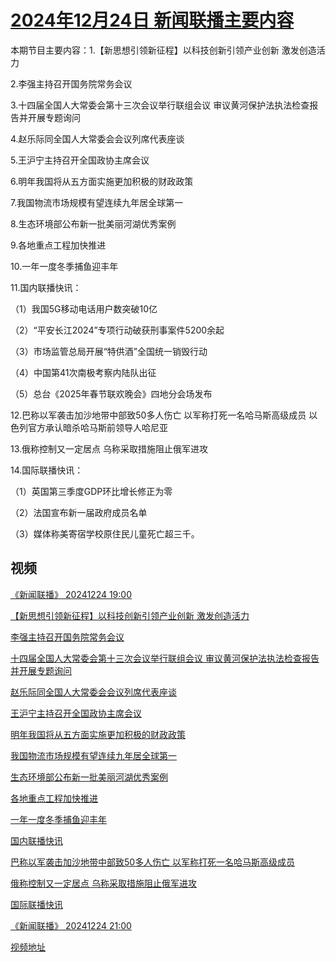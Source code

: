 # [2024年12月24日 新闻联播主要内容](https://tv.cctv.com/lm/xwlb/day/20241224.shtml)

本期节目主要内容：1.【新思想引领新征程】以科技创新引领产业创新 激发创造活力

2.李强主持召开国务院常务会议

3.十四届全国人大常委会第十三次会议举行联组会议 审议黄河保护法执法检查报告并开展专题询问

4.赵乐际同全国人大常委会会议列席代表座谈

5.王沪宁主持召开全国政协主席会议

6.明年我国将从五方面实施更加积极的财政政策

7.我国物流市场规模有望连续九年居全球第一

8.生态环境部公布新一批美丽河湖优秀案例

9.各地重点工程加快推进

10.一年一度冬季捕鱼迎丰年

11.国内联播快讯：

（1）我国5G移动电话用户数突破10亿

（2）“平安长江2024”专项行动破获刑事案件5200余起

（3）市场监管总局开展“特供酒”全国统一销毁行动

（4）中国第41次南极考察内陆队出征

（5）总台《2025年春节联欢晚会》四地分会场发布

12.巴称以军袭击加沙地带中部致50多人伤亡 以军称打死一名哈马斯高级成员 以色列官方承认暗杀哈马斯前领导人哈尼亚

13.俄称控制又一定居点 乌称采取措施阻止俄军进攻

14.国际联播快讯：

（1）英国第三季度GDP环比增长修正为零

（2）法国宣布新一届政府成员名单

（3）媒体称美寄宿学校原住民儿童死亡超三千。

## 视频

[《新闻联播》 20241224 19:00](https://tv.cctv.com/2024/12/24/VIDExur7Prz4eOWqEiuHKc6k241224.shtml)

[【新思想引领新征程】以科技创新引领产业创新 激发创造活力](https://tv.cctv.com/2024/12/24/VIDEhjinC4CXbCdNPy1dMSHO241224.shtml)

[李强主持召开国务院常务会议](https://tv.cctv.com/2024/12/24/VIDEAPsHNNWn0croJUygq1zl241224.shtml)

[十四届全国人大常委会第十三次会议举行联组会议 审议黄河保护法执法检查报告并开展专题询问](https://tv.cctv.com/2024/12/24/VIDEiVoufwJFIFreGg38aNwk241224.shtml)

[赵乐际同全国人大常委会会议列席代表座谈](https://tv.cctv.com/2024/12/24/VIDE7UxYoPVWaZ6T6ysUq8mP241224.shtml)

[王沪宁主持召开全国政协主席会议](https://tv.cctv.com/2024/12/24/VIDEk3GNfWkjo94hCqzbOKky241224.shtml)

[明年我国将从五方面实施更加积极的财政政策](https://tv.cctv.com/2024/12/24/VIDEF55cH0iFRaioXAdZMh6S241224.shtml)

[我国物流市场规模有望连续九年居全球第一](https://tv.cctv.com/2024/12/24/VIDEiYyjtNLkQeFurWVPTtix241224.shtml)

[生态环境部公布新一批美丽河湖优秀案例](https://tv.cctv.com/2024/12/24/VIDE8ZNxdWMqB5CiYCJ7JJct241224.shtml)

[各地重点工程加快推进](https://tv.cctv.com/2024/12/24/VIDEe4GKJdMEp2pkUpSGQfWd241224.shtml)

[一年一度冬季捕鱼迎丰年](https://tv.cctv.com/2024/12/24/VIDEIWDydDVHW84AVDRD2OBg241224.shtml)

[国内联播快讯](https://tv.cctv.com/2024/12/24/VIDEszPg1vTegdoPq9UuZp5Y241224.shtml)

[巴称以军袭击加沙地带中部致50多人伤亡 以军称打死一名哈马斯高级成员](https://tv.cctv.com/2024/12/24/VIDEUc5FyFFqH04SzrWXrDMb241224.shtml)

[俄称控制又一定居点 乌称采取措施阻止俄军进攻](https://tv.cctv.com/2024/12/24/VIDEMG24GsivExl7H14UGxb3241224.shtml)

[国际联播快讯](https://tv.cctv.com/2024/12/24/VIDEYHSBTc5LMHwDnaurwPEz241224.shtml)

[《新闻联播》 20241224 21:00](https://tv.cctv.com/2024/12/24/VIDElHAhlzCj0LY0s3UL6USf241224.shtml)

[视频地址](https://tv.cctv.com/lm/xwlb/day/20241224.shtml) 


